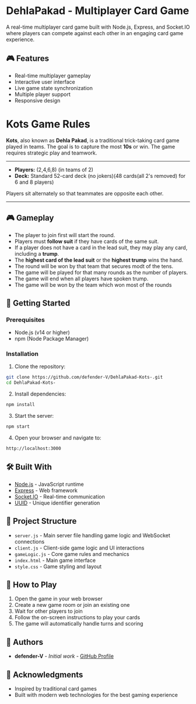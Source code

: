 # DehlaPakad - Multiplayer Card Game

A real-time multiplayer card game built with Node.js, Express, and Socket.IO where players can compete against each other in an engaging card game experience.

## 🎮 Features

- Real-time multiplayer gameplay
- Interactive user interface
- Live game state synchronization
- Multiple player support
- Responsive design

# Kots Game Rules

**Kots**, also known as **Dehla Pakad**, is a traditional trick-taking card game played in teams. The goal is to capture the most **10s** or win. The game requires strategic play and teamwork.

---

- **Players:** (2,4,6,8) (in teams of 2)
- **Deck:** Standard 52-card deck (no jokers)(48 cards(all 2's removed) for 6 and 8 players)

Players sit alternately so that teammates are opposite each other.

---

## 🎮 Gameplay

- The player to join first will start the round.
- Players must **follow suit** if they have cards of the same suit.
- If a player does not have a card in the lead suit, they may play any card, including a **trump**.
- The **highest card of the lead suit** or the **highest trump** wins the hand.
- The round will be won by that team that secures modt of the tens.
- The game will be played for that many rounds as the number of players.
- The game will end when all players have spoken trump.
- The game will be won by the team which won most of the rounds

## 🚀 Getting Started

### Prerequisites

- Node.js (v14 or higher)
- npm (Node Package Manager)

### Installation

1. Clone the repository:
```bash
git clone https://github.com/defender-V/DehlaPakad-Kots-.git
cd DehlaPakad-Kots-
```

2. Install dependencies:
```bash
npm install
```

3. Start the server:
```bash
npm start
```

4. Open your browser and navigate to:
```
http://localhost:3000
```

## 🛠️ Built With

- [Node.js](https://nodejs.org/) - JavaScript runtime
- [Express](https://expressjs.com/) - Web framework
- [Socket.IO](https://socket.io/) - Real-time communication
- [UUID](https://www.npmjs.com/package/uuid) - Unique identifier generation

## 📁 Project Structure

- `server.js` - Main server file handling game logic and WebSocket connections
- `client.js` - Client-side game logic and UI interactions
- `gameLogic.js` - Core game rules and mechanics
- `index.html` - Main game interface
- `style.css` - Game styling and layout

## 🎯 How to Play

1. Open the game in your web browser
2. Create a new game room or join an existing one
3. Wait for other players to join
4. Follow the on-screen instructions to play your cards
5. The game will automatically handle turns and scoring

## 👥 Authors

- **defender-V** - *Initial work* - [GitHub Profile](https://github.com/defender-V)

## 🙏 Acknowledgments

- Inspired by traditional card games
- Built with modern web technologies for the best gaming experience
